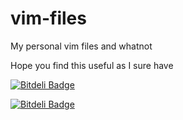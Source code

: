 vim-files
=========

My personal vim files and whatnot

Hope you find this useful as I sure have

[![Bitdeli Badge](https://d2weczhvl823v0.cloudfront.net/jhannah01/vim-files/trend.png)](https://bitdeli.com/free "Bitdeli Badge")


[![Bitdeli Badge](https://d2weczhvl823v0.cloudfront.net/jhannah01/vim-files/trend.png)](https://bitdeli.com/free "Bitdeli Badge")

